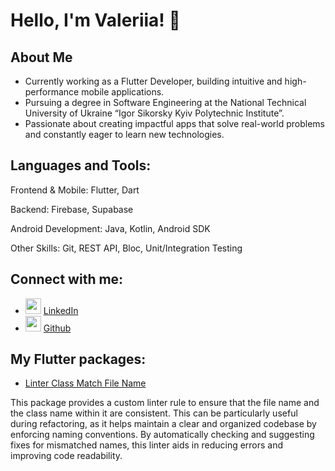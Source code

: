 # Hello, I'm Valeriia! 👋

## About Me
- Currently working as a Flutter Developer, building intuitive and high-performance mobile applications.
- Pursuing a degree in Software Engineering at the National Technical University of Ukraine “Igor Sikorsky Kyiv Polytechnic Institute”.
- Passionate about creating impactful apps that solve real-world problems and constantly eager to learn new technologies.

## Languages and Tools:

  Frontend & Mobile: Flutter, Dart

  Backend: Firebase, Supabase

  Android Development: Java, Kotlin, Android SDK

  Other Skills: Git, REST API, Bloc, Unit/Integration Testing

## Connect with me:
- <img src='https://cdn.pixabay.com/photo/2021/02/26/22/36/linkedin-6053397_1280.png' width='25'>  [LinkedIn](https://www.linkedin.com/in/valeriia-radzivilo/)      
- <img src='https://www.svgrepo.com/show/94698/github.svg' width='25'> [Github](https://github.com/valeriiaradzivilo)

## My Flutter packages:
- [Linter Class Match File Name](https://pub.dev/packages/class_match_file_name)

This package provides a custom linter rule to ensure that the file name and the class name within it are consistent. This can be particularly useful during refactoring, as it helps maintain a clear and organized codebase by enforcing naming conventions. By automatically checking and suggesting fixes for mismatched names, this linter aids in reducing errors and improving code readability.
